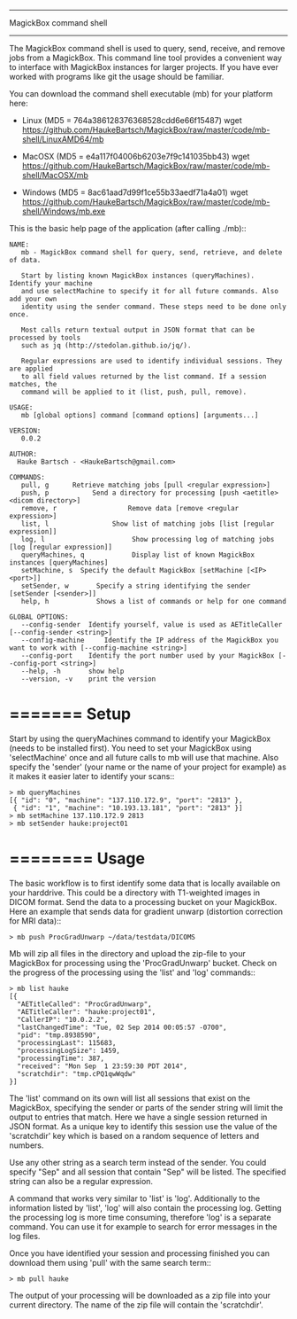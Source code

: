 
************************
MagickBox command shell
************************

The MagickBox command shell is used to query, send, receive, and remove jobs from a MagickBox. This command line tool provides a convenient way to interface with MagickBox instances for larger projects. If you have ever worked with programs like git the usage should be familiar. 

You can download the command shell executable (mb) for your platform here:

* Linux (MD5 = 764a386128376368528cdd6e66f15487)
	wget https://github.com/HaukeBartsch/MagickBox/raw/master/code/mb-shell/LinuxAMD64/mb

* MacOSX (MD5 = e4a117f04006b6203e7f9c141035bb43)
	wget https://github.com/HaukeBartsch/MagickBox/raw/master/code/mb-shell/MacOSX/mb

* Windows (MD5 = 8ac61aad7d99f1ce55b33aedf71a4a01)
	wget https://github.com/HaukeBartsch/MagickBox/raw/master/code/mb-shell/Windows/mb.exe

This is the basic help page of the application (after calling ./mb)::

	NAME:
	   mb - MagickBox command shell for query, send, retrieve, and delete of data.
	
	   Start by listing known MagickBox instances (queryMachines). Identify your machine
	   and use selectMachine to specify it for all future commands. Also add your own
	   identity using the sender command. These steps need to be done only once.
	
	   Most calls return textual output in JSON format that can be processed by tools
	   such as jq (http://stedolan.github.io/jq/).
	
	   Regular expressions are used to identify individual sessions. They are applied
	   to all field values returned by the list command. If a session matches, the
	   command will be applied to it (list, push, pull, remove).
	
	USAGE:
	   mb [global options] command [command options] [arguments...]
	
	VERSION:
	   0.0.2
	
	AUTHOR:
	  Hauke Bartsch - <HaukeBartsch@gmail.com>
	
	COMMANDS:
	   pull, g		Retrieve matching jobs [pull <regular expression>]
	   push, p			 Send a directory for processing [push <aetitle> <dicom directory>]
	   remove, r			      Remove data [remove <regular expression>]
	   list, l 			      Show list of matching jobs [list [regular expression]]
	   log, l			      	   Show processing log of matching jobs [log [regular expression]]
	   queryMachines, q			   Display list of known MagickBox instances [queryMachines]
	   setMachine, s  Specify the default MagickBox [setMachine [<IP> <port>]]
	   setSender, w	  	  Specify a string identifying the sender [setSender [<sender>]]
	   help, h    		  Shows a list of commands or help for one command
	   
	GLOBAL OPTIONS:
	   --config-sender	Identify yourself, value is used as AETitleCaller [--config-sender <string>]
	   --config-machine 	Identify the IP address of the MagickBox you want to work with [--config-machine <string>]
	   --config-port 	Identify the port number used by your MagickBox [--config-port <string>]
	   --help, -h		show help
	   --version, -v	print the version

=======
Setup
=======

Start by using the queryMachines command to identify your MagickBox (needs to be installed first). You need to set your MagickBox using 'selectMachine' once and all future calls to mb will use that machine. Also specify the 'sender' (your name or the name of your project for example) as it makes it easier later to identify your scans::

	> mb queryMachines
	[{ "id": "0", "machine": "137.110.172.9", "port": "2813" },
	 { "id": "1", "machine": "10.193.13.181", "port": "2813" }]
	> mb setMachine 137.110.172.9 2813
	> mb setSender hauke:project01

========
Usage
========

The basic workflow is to first identify some data that is locally available on your harddrive. This could be a directory with T1-weighted images in DICOM format. Send the data to a processing bucket on your MagickBox. Here an example that sends data for gradient unwarp (distortion correction for MRI data)::

	> mb push ProcGradUnwarp ~/data/testdata/DICOMS

Mb will zip all files in the directory and upload the zip-file to your MagickBox for processing using the 'ProcGradUnwarp' bucket. Check on the progress of the processing using the 'list' and 'log' commands::

	> mb list hauke
	[{
	  "AETitleCalled": "ProcGradUnwarp",
	  "AETitleCaller": "hauke:project01",
	  "CallerIP": "10.0.2.2",
	  "lastChangedTime": "Tue, 02 Sep 2014 00:05:57 -0700",
	  "pid": "tmp.8938590",
	  "processingLast": 115683,
	  "processingLogSize": 1459,
	  "processingTime": 387,
	  "received": "Mon Sep  1 23:59:30 PDT 2014",
	  "scratchdir": "tmp.cPQ1qwWqdw"
	}]

The 'list' command on its own will list all sessions that exist on the MagickBox, specifying the sender or parts of the sender string will limit the output to entries that match. Here we have a single session returned in JSON format. As a unique key to identify this session use the value of the 'scratchdir' key which is based on a random sequence of letters and numbers.

Use any other string as a search term instead of the sender. You could specify "Sep" and all session that contain "Sep" will be listed. The specified string can also be a regular expression.

A command that works very similar to 'list' is 'log'. Additionally to the information listed by 'list', 'log' will also contain the processing log. Getting the processing log is more time consuming, therefore 'log' is a separate command. You can use it for example to search for error messages in the log files.

Once you have identified your session and processing finished you can download them using 'pull' with the same search term::

	> mb pull hauke

The output of your processing will be downloaded as a zip file into your current directory. The name of the zip file will contain the 'scratchdir'.
